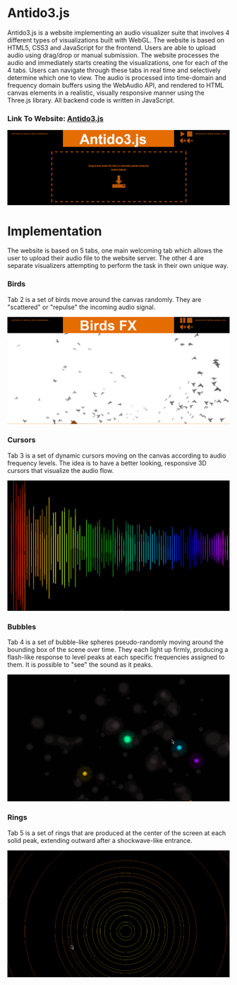# Antido3.js

Antido3.js is a website implementing an audio visualizer suite that involves 4 different types of visualizations built with WebGL. The website is based on HTML5, CSS3 and JavaScript for the frontend. Users are able to upload audio using drag/drop or manual submission. The website processes the audio and immediately starts creating the visualizations, one for each of the 4 tabs. Users can navigate through these tabs in real time and selectively determine which one to view.  The audio is processed into time-domain and frequency domain buffers using the WebAudio API, and rendered to HTML canvas elements in a realistic, visually responsive manner using the Three.js library. All backend code is written in JavaScript.

### Link To Website: [Antido3.js](http://www.music.mcgill.ca/~akdag/Antido3/antido3.html)

![alt text](https://github.com/nehirakdag/Antido3.js/blob/master/Images/mainpage.png)

# Implementation
The website is based on 5 tabs, one main welcoming tab which allows the user to upload their audio file to the website server. The other 4 are separate visualizers attempting to perform the task in their own unique way. 

### Birds
Tab 2 is a set of birds move around the canvas randomly. They are "scattered" or "repulse" the incoming audio signal.

![alt text](https://github.com/nehirakdag/Antido3.js/blob/master/Images/birds1.png)

### Cursors
Tab 3 is a set of dynamic cursors moving on the canvas according to audio frequency levels. The idea is to have a better looking, responsive 3D cursors that visualize the audio flow.

![alt text](https://github.com/nehirakdag/Antido3.js/blob/master/Images/cursors.gif)

### Bubbles
Tab 4 is a set of bubble-like spheres pseudo-randomly moving around the bounding box of the scene over time. They each light up firmly, producing a flash-like response to level peaks at each specific frequencies assigned to them. It is possible to "see" the sound as it peaks.

![alt text](https://github.com/nehirakdag/Antido3.js/blob/master/Images/bubbles.gif)

### Rings
Tab 5 is a set of rings that are produced at the center of the screen at each solid peak, extending outward after a shockwave-like entrance.

![alt text](https://github.com/nehirakdag/Antido3.js/blob/master/Images/rings.gif)


